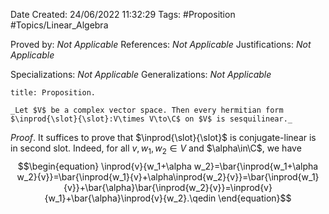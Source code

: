 <div class="topSpace"></div>

Date Created: 24/06/2022 11:32:29
Tags: #Proposition #Topics/Linear_Algebra

Proved by: _Not Applicable_
References: _Not Applicable_
Justifications: _Not Applicable_

Specializations: _Not Applicable_
Generalizations: _Not Applicable_

``` ad-Proposition
title: Proposition.

_Let $V$ be a complex vector space. Then every hermitian form $\inprod{\slot}{\slot}:V\times V\to\C$ on $V$ is sesquilinear._

```

_Proof_. It suffices to prove that $\inprod{\slot}{\slot}$ is conjugate-linear is in second slot. Indeed, for all $v,w_1,w_2\in V$ and $\alpha\in\C$, we have
$$\begin{equation}
    \inprod{v}{w_1+\alpha w_2}=\bar{\inprod{w_1+\alpha w_2}{v}}=\bar{\inprod{w_1}{v}+\alpha\inprod{w_2}{v}}=\bar{\inprod{w_1}{v}}+\bar{\alpha}\bar{\inprod{w_2}{v}}=\inprod{v}{w_1}+\bar{\alpha}\inprod{v}{w_2}.\qedin
\end{equation}$$
